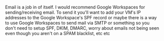 Email is a job in of itself. I would recommend Google Workspaces for sending/receiving email. To send it you'll want to add your VM's IP addresses to the Google Workspace's SPF record or maybe there is a way to use Google Workspaces to send mail via SMTP or something so you don't need to setup SPF, DKIM, DMARC, worry about emails not being seen even though you aren't on a SPAM blacklist, etc etc
